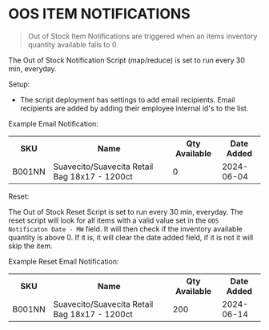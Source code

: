 # OOS ITEM NOTIFICATIONS

> Out of Stock Item Notifications are triggered when an items inventory quantity available falls to 0.

The Out of Stock Notification Script (map/reduce) is set to run every 30 min, everyday.

Setup:

- The script deployment has settings to add email recipients. Email recipients are added by adding their employee internal id's to the list.

Example Email Notification:

<table>
  <tr>
    <th>SKU</th>
    <th>Name</th>
    <th>Qty Available</th>
    <th>Date Added</th>
  </tr>
  <tr>
    <td>B001NN</td>
    <td>Suavecito/Suavecita Retail Bag 18x17 - 1200ct</td>
    <td>0</td>
    <td>2024-06-04</td>
  </tr>
</table>

Reset:

The Out of Stock Reset Script is set to run every 30 min, everyday. The reset script will look for all items with a valid value set in the `OOS Notificaton Date - MW` field. It will then check if the inventory available quantity is above 0. If it is, it will clear the date added field, if it is not it will skip the item.

Example Reset Email Notification:

<table>
  <tr>
    <th>SKU</th>
    <th>Name</th>
    <th>Qty Available</th>
    <th>Date Added</th>
  </tr>
  <tr>
    <td>B001NN</td>
    <td>Suavecito/Suavecita Retail Bag 18x17 - 1200ct</td>
    <td>200</td>
    <td>2024-06-14</td>
  </tr>
</table>
